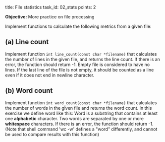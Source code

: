 title: File statistics
task_id: 02_stats
points: 2

**Objective:** More practice on file processing

Implement functions to calculate the following metrics from a given
file:

## (a) Line count

Implement function `int line_count(const char *filename)`
that calculates the number of lines in the given file, and returns the
line count. If there is an error, the function should return -1. Empty
file is considered to have no lines. If the last line of the file is
not empty, it should be counted as a line even if it does not end in
newline character.

## (b) Word count

Implement function `int word_count(const char *filename)`
that calculates the number of words in the given file and returns the
word count. In this exercise we define word like this: Word is a
substring that contains at least one **alphabetic** character. Two
words are separated by one or more **whitespace** characters. If
there is an error, the function should return -1. (Note that shell
command 'wc -w' defines a "word" differently, and cannot be used to
compare results with this function)

